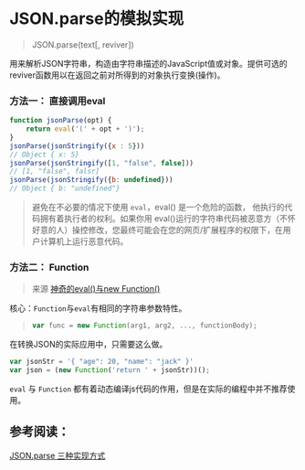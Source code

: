 # JSON.parse的模拟实现

> JSON.parse(text[, reviver])

用来解析JSON字符串，构造由字符串描述的JavaScript值或对象。提供可选的reviver函数用以在返回之前对所得到的对象执行变换(操作)。



### 方法一： 直接调用eval

```javascript
function jsonParse(opt) {
    return eval('(' + opt + ')');
}
jsonParse(jsonStringify({x : 5}))
// Object { x: 5}
jsonParse(jsonStringify([1, "false", false]))
// [1, "false", falsr]
jsonParse(jsonStringify({b: undefined}))
// Object { b: "undefined"}
```

> 避免在不必要的情况下使用 `eval`，eval() 是一个危险的函数， 他执行的代码拥有着执行者的权利。如果你用 eval()运行的字符串代码被恶意方（不怀好意的人）操控修改，您最终可能会在您的网页/扩展程序的权限下，在用户计算机上运行恶意代码。



### 方法二： Function

> 来源 [神奇的eval()与new Function()](https://link.juejin.im/?target=https%3A%2F%2Fimys.net%2F20151222%2Feval-with-new-function.html)

核心：`Function`与`eval`有相同的字符串参数特性。

> ```js
> var func = new Function(arg1, arg2, ..., functionBody);
> ```

在转换JSON的实际应用中，只需要这么做。

```js
var jsonStr = '{ "age": 20, "name": "jack" }'
var json = (new Function('return ' + jsonStr))();
```

`eval` 与 `Function` 都有着动态编译js代码的作用，但是在实际的编程中并不推荐使用。



## 参考阅读：

[JSON.parse 三种实现方式](<https://github.com/youngwind/blog/issues/115>)


